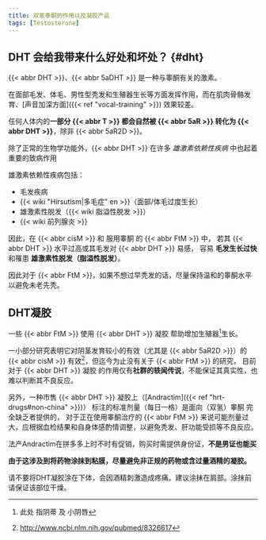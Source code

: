 ```yaml
---
title: 双氢睾酮的作用以及凝胶产品
tags: [Testosterone]
---
```


## DHT 会给我带来什么好处和坏处？ {#dht}

{{< abbr DHT >}}、{{< abbr 5aDHT >}} 是一种与睾酮有关的激素。

在面部毛发、体毛、男性型秃发和生殖器生长等方面发挥作用，而在肌肉骨骼发育、[声音加深方面]({{< ref "vocal-training" >}}) 效果较差。

任何人体内的**一部分 {{< abbr T >}} 都会自然被 {{< abbr 5aR >}} 转化为 {{< abbr DHT >}}**，除非 {{< abbr 5aR2D >}}。

除了正常的生物学功能外，{{< abbr DHT >}} 在许多 _雄激素依赖性疾病_ 中也起着重要的致病作用

雄激素依赖性疾病包括：

- 毛发疾病
- {{< wiki "Hirsutism|多毛症" en >}}（面部/体毛过度生长）
- 雄激素性脱发（{{< wiki 脂溢性脱发 >}}）
- {{< wiki 前列腺炎 >}}

因此，在 {{< abbr cisM >}} 和 服用睾酮 的 {{< abbr FtM >}} 中，
若其 {{< abbr DHT >}} 水平过高或其毛发对 {{< abbr DHT >}} 易感，
容易 **毛发生长过快** 和罹患 **雄激素性脱发（脂溢性脱发）**。

因此对于 {{< abbr FtM >}}，如果不想过早秃发的话，尽量保持温和的睾酮水平以避免未老先秃。

## DHT凝胶

一些 {{< abbr FtM >}} 使用 {{< abbr DHT >}} 凝胶 帮助增加生殖器[^genitals]生长。

[^genitals]: 此处 指阴蒂 及 小阴唇

一小部分研究表明它对阴茎发育较小的有效（尤其是 {{< abbr 5aR2D >}}）的 {{< abbr cisM >}} 有效[^1]，但迄今为止没有关于 {{< abbr FtM >}} 的研究，
目前对于 {{< abbr DHT >}} 凝胶 的作用仅有**社群的轶闻传说**，不能保证其真实性，也难以判断其不良反应。

[^1]: <http://www.ncbi.nlm.nih.gov/pubmed/8326617>

另外，一种市售 {{< abbr DHT >}} 凝胶上（[Andractim]({{< ref "hrt-drugs#non-china" >}})） 标注的标准剂量（每日一格）是面向（双氢）睾酮 完全缺乏者提供的，
对于正在使用睾酮治疗的 {{< abbr FtM >}} 来说可能剂量过大，应根据血检结果和自身体感酌情调整，以避免秃发、肝功能受损等不良反应。

法产Andractim在拼多多上时不时有促销，购买时需提供身份证，**不是男证也能买**

**由于这涉及到将药物涂抹到粘膜，尽量避免非正规的药物或含过量酒精的凝胶。**

请不要将DHT凝胶涂在下体，会因酒精刺激造成疼痛。建议涂抹在肩部。涂抹前请保证该部位干燥。

